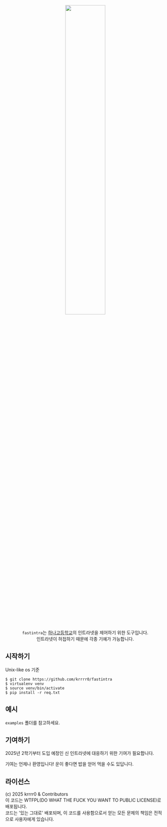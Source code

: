 
<p align="center">
  <img src="https://github.com/user-attachments/assets/4bab9023-981c-4234-975a-c12da4f128dd" width="50%" />  
  <br/><br/>
  <code>fastintra</code>는 <a href="https://hana.hs.kr">하나고등학교</a>의 인트라넷을 제어하기 위한 도구입니다.<br/>
  인트라넷이 허접하기 때문에 각종 기예가 가능합니다.  
</p>

## 시작하기

Unix-like os 기준  
  
```
$ git clone https://github.com/krrrr0/fastintra
$ virtualenv venv
$ source venv/bin/activate
$ pip install -r req.txt
```

## 예시
`examples` 폴더를 참고하세요.

## 기여하기
2025년 2학기부터 도입 예정인 신 인트라넷에 대응하기 위한 기여가 필요합니다.

기여는 언제나 환영입니다! 운이 좋다면 밥을 얻어 먹을 수도 있답니다.

## 라이선스
(c) 2025 krrrr0 & Contributors  
이 코드는 WTFPL(DO WHAT THE FUCK YOU WANT TO PUBLIC LICENSE)로 배포됩니다.  
코드는 '있는 그대로' 배포되며, 이 코드를 사용함으로서 얻는 모든 문제의 책임은 전적으로 사용자에게 있습니다.  
